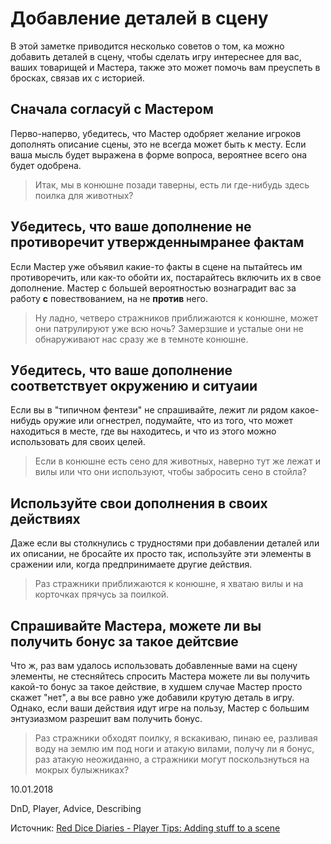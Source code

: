 # Добавление деталей в сцену

В этой заметке приводится несколько советов о том, ка можно добавить деталей в сцену, чтобы сделать игру интереснее для вас, ваших товарищей и Мастера, также это может помочь вам преуспеть в бросках, связав их с историей.

## Сначала согласуй с Мастером

Перво-наперво, убедитесь, что Мастер одобряет желание игроков дополнять описание сцены, это не всегда может быть к месту. Если ваша мысль будет выражена в форме вопроса, вероятнее всего она будет одобрена.

> Итак, мы в конюшне позади таверны, есть ли где-нибудь здесь поилка для животных?

## Убедитесь, что ваше дополнение не противоречит утвержденнымранее фактам

Если Мастер уже объявил какие-то факты в сцене на пытайтесь им противоречить, или как-то обойти их, постарайтесь включить их в свое дополнение. Мастер с большей вероятностью вознаградит вас за работу __с__ повествованием, на не __против__ него.

> Ну ладно, четверо стражников приближаются к конюшне, может они патрулируют уже всю ночь? Замерзшие и усталые они не обнаруживают нас сразу же в темноте конюшне.

##  Убедитесь, что ваше дополнение соответствует окружению и ситуаии

Если вы в "типичном фентези" не спрашивайте, лежит ли рядом какое-нибудь оружие или огнестрел, подумайте, что из того, что может находиться в месте, где вы находитесь, и что из этого можно использовать для своих целей.

> Если в конюшне есть сено для животных, наверно тут же лежат и вилы или что они используют, чтобы забросить сено в стойла?

## Используйте свои дополнения в своих действиях

Даже если вы столкнулись с трудностями при добавлении деталей или их описании, не бросайте их просто так, используйте эти элементы в сражении или, когда предпринимаете другие действия.

> Раз стражники приближаются к конюшне, я хватаю вилы и на корточках прячусь за поилкой.

## Спрашивайте Мастера, можете ли вы получить бонус за такое дейтсвие

Что ж, раз вам удалось использовать добавленные вами на сцену элементы, не стесняйтесь спросить Мастера можете ли вы получить какой-то бонус за такое действие, в худшем случае Мастер просто скажет "нет", а вы все равно уже добавили крутую деталь в игру. Однако, если ваши действия идут игре на пользу, Мастер с большим энтузиазмом разрешит вам получить бонус.

> Раз стражники обходят поилку, я вскакиваю, пинаю ее, разливая воду на землю им под ноги и атакую вилами, получу ли я бонус, раз атакую неожиданно, а стражники могут поскользнуться на мокрых булыжниках?


<p class='date noRedString'>10.01.2018</p>
<p class='hashtags'>DnD, Player, Advice, Describing</p>
<p class='noRedString'>Источник: <a href='https://reddicediaries.com/player-tips/player-tips-adding-stuff-to-a-scene/'>Red Dice Diaries - Player Tips: Adding stuff to a scene</a></p>
